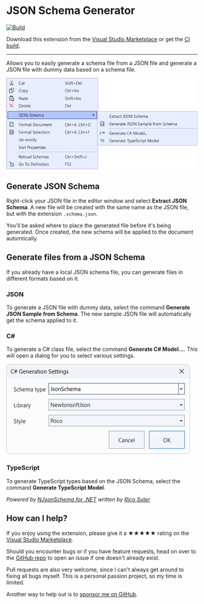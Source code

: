 [marketplace]: https://marketplace.visualstudio.com/items?itemName=MadsKristensen.JSONSchemaGenerator2
[vsixgallery]: http://vsixgallery.com/extension/JsonSchemaGenerator.dbd91e6f-6362-4949-9b6c-c2d190ade159/
[repo]:https://github.com/madskristensen/JSONSchemaGenerator

# JSON Schema Generator

[![Build](https://github.com/madskristensen/JSONSchemaGenerator/actions/workflows/build.yaml/badge.svg)](https://github.com/madskristensen/JSONSchemaGenerator/actions/workflows/build.yaml)

Download this extension from the [Visual Studio Marketplace][marketplace]
or get the [CI build][vsixgallery].

--------------------------------------

Allows you to easily generate a schema file from a JSON file and generate a JSON file with dummy data based on a schema file.

![screenshot](art/screenshot.png)

## Generate JSON Schema
Right-click your JSON file in the editor window and select **Extract JSON Schema**. A new file will be created with the same name as the JSON file, but with the extension `.schema.json`.

You'll be asked where to place the generated file before it's being generated. Once created, the new schema will be applied to the document automtically.

## Generate files from a JSON Schema
If you already have a local JSON schema file, you can generate files in different formats based on it. 

### JSON
To generate a JSON file with dummy data, select the command **Generate JSON Sample from Schema**. The new sample JSON file will automatically get the schema applied to it.

### C#
To generate a C# class file, select the command **Generate C# Model...**. This will open a dialog for you to select various settings.

![c# settings](art/csharp-settings.png)

### TypeScript
To generate TypeScript types based on the JSON Schema, select the command **Generate TypeScript Model**.

*Powered by [NJsonSchema for .NET](https://github.com/RicoSuter/NJsonSchema) written by [Rico Suter](https://github.com/RicoSuter)*

## How can I help?
If you enjoy using the extension, please give it a ★★★★★ rating on the [Visual Studio Marketplace][marketplace].

Should you encounter bugs or if you have feature requests, head on over to the [GitHub repo][repo] to open an issue if one doesn't already exist.

Pull requests are also very welcome, since I can't always get around to fixing all bugs myself. This is a personal passion project, so my time is limited.

Another way to help out is to [sponsor me on GitHub](https://github.com/sponsors/madskristensen).
